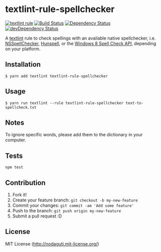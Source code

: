 # textlint-rule-spellchecker

[![textlint rule](https://img.shields.io/badge/textlint-fixable-green.svg?style=social)](https://textlint.github.io/)
[![Build Status](https://travis-ci.org/nodaguti/textlint-rule-spellchecker.svg?branch=master)](https://travis-ci.org/nodaguti/textlint-rule-spellchecker)
[![Dependency Status](https://david-dm.org/nodaguti/textlint-rule-spellchecker.svg)](https://david-dm.org/nodaguti/textlint-rule-spellchecker)
[![devDependency Status](https://david-dm.org/nodaguti/textlint-rule-spellchecker/dev-status.svg)](https://david-dm.org/nodaguti/textlint-rule-spellchecker#info=devDependencies)

A [textlint](https://github.com/textlint/textlint) rule
to check spellings with an available native spellchecker, i.e. [NSSpellChecker](https://developer.apple.com/library/mac/#documentation/cocoa/reference/ApplicationKit/Classes/NSSpellChecker_Class/Reference/Reference.html), [Hunspell](http://hunspell.sourceforge.net/), or the [Windows 8 Spell Check API](https://msdn.microsoft.com/en-us/library/windows/desktop/hh869853(v=vs.85).aspx), depending on your platform.

## Installation
```
$ yarn add textlint textlint-rule-spellchecker
```

## Usage
```
$ yarn run textlint --rule textlint-rule-spellchecker text-to-spellcheck.txt
```

## Notes
To ignore specific words, please add them to the dictionary in your computer.

## Tests
```
npm test
```

## Contribution

1. Fork it!
2. Create your feature branch: `git checkout -b my-new-feature`
3. Commit your changes: `git commit -am 'Add some feature'`
4. Push to the branch: `git push origin my-new-feature`
5. Submit a pull request :D

## License

MIT License (http://nodaguti.mit-license.org/)
